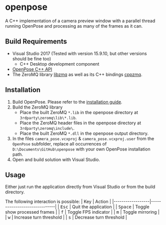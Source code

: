 # openpose

A C++ implementation of a camera preview window with a parallel thread running
OpenPose and processing as many of the frames as it can.

## Build Requirements
- Visual Studio 2017 (Tested with version 15.9.10, but other versions should
  be fine too)
    - C++ Desktop development component
- [OpenPose C++ API](https://github.com/CMU-Perceptual-Computing-Lab/openpose)
- The ZeroMQ library [libzmq](https://github.com/zeromq/libzmq) as well as its
  C++ bindings [cppzmq](https://github.com/zeromq/cppzmq).


## Installation
1. Build OpenPose. Please refer to the [installation guide](https://github.com/CMU-Perceptual-Computing-Lab/openpose/blob/master/doc/installation.md#openpose---installation).
2. Build the ZeroMQ library
   - Place the built ZeroMQ `*.lib` in the openpose directory at
     `3rdparty\zeromq\lib\*.lib`.
   - Place the ZeroMQ header files in the openpose directory at
     `3rdparty\zeromq\include\`.
   - Place the built ZeroMQ `*.dll` in the openpose output directory.
3. In the files `camera_pose.vcxproj` & `camera_pose.vcxproj.user` from the
  `OpenPose` subfolder, replace all occurrences of
  `D:\Documents\GitHub\openpose` with your own OpenPose installation path.
4. Open and build solution with Visual Studio.

## Usage
Either just run the application directly from Visual Studio or from the build
directory.

The following interaction is possible:
| Key              | Action                       |
|------------------|------------------------------|
| <kbd>Esc</kbd>   | Quit the application         |
| <kbd>Space</kbd> | Toggle show processed frames |
| <kbd>f</kbd>     | Toggle FPS indicator         |
| <kbd>m</kbd>     | Toggle mirroring             |
| <kbd>w</kbd>     | Increase turn threshold      |
| <kbd>s</kbd>     | Decrease turn threshold      |
